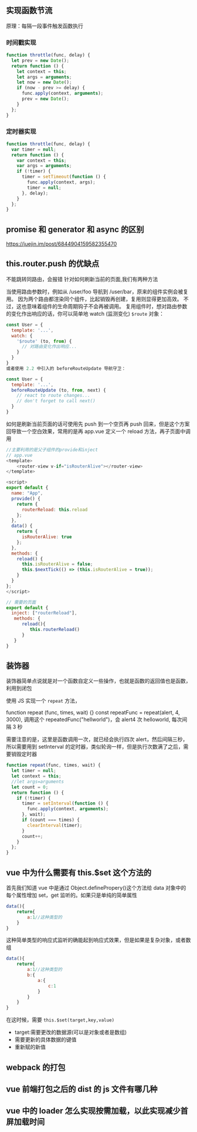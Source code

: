 ## 实现函数节流

原理：每隔一段事件触发函数执行

### 时间戳实现

```js
function throttle(func, delay) {
  let prev = new Date();
  return function () {
    let context = this;
    let args = arguments;
    let now = new Date();
    if (now - prev >= delay) {
      func.apply(context, arguments);
      prev = new Date();
    }
  };
}
```

### 定时器实现

```js
function throttle(func, delay) {
  var timer = null;
  return function () {
    var context = this;
    var args = arguments;
    if (!timer) {
      timer = setTimeout(function () {
        func.apply(context, args);
        timer = null;
      }, delay);
    }
  };
}
```

## promise 和 generator 和 async 的区别

https://juejin.im/post/6844904159582355470

## this.router.push 的优缺点

不能跳转同路由，会报错
针对如何刷新当前的页面,我们有两种方法

当使用路由参数时，例如从 /user/foo 导航到 /user/bar，原来的组件实例会被复用。
因为两个路由都渲染同个组件，比起销毁再创建，复用则显得更加高效。
不过，这也意味着组件的生命周期钩子不会再被调用。
复用组件时，想对路由参数的变化作出响应的话，你可以简单地 watch (监测变化) `$route` 对象：

```js
const User = {
  template: '...',
  watch: {
    '$route' (to, from) {
      // 对路由变化作出响应...
    }
  }
}
或者使用 2.2 中引入的 beforeRouteUpdate 导航守卫：

const User = {
  template: '...',
  beforeRouteUpdate (to, from, next) {
    // react to route changes...
    // don't forget to call next()
  }
}

```

如何是刷新当前页面的话可使用先 push 到一个空页再 push 回来，但是这个方案回导致一个空白效果，常用的是再 app.vue 定义一个 reload 方法，再子页面中调用

```js
//主要利用的是父子组件的provide和inject
// app.vue
<template>
    <router-view v-if="isRouterAlive"></router-view>
</template>

<script>
export default {
  name: "App",
  provide() {
    return {
      routerReload: this.reload
    };
  },
  data() {
    return {
      isRouterAlive: true
    };
  },
  methods: {
    reload() {
      this.isRouterAlive = false;
      this.$nextTick(() => (this.isRouterAlive = true));
    }
  }
};
</script>

// 需要的页面
export default {
  inject: ["routerReload"],
   methods: {
      reload(){
         this.routerReload()
      }
   }
}
```


## 装饰器

装饰器简单点说就是对一个函数自定义一些操作，也就是函数的返回值也是函数，利用到闭包

使用 JS 实现一个 `repeat` 方法，

function repeat (func, times, wait) {}
const repeatFunc = repeat(alert, 4, 3000),
调用这个 repeatedFunc("hellworld")，会 alert4 次 helloworld, 每次间隔 3 秒

需要注意的是，这里是函数调用一次，就已经会执行四次 alert，然后间隔三秒，所以需要用到 setInterval 的定时器，类似轮询一样，但是执行次数满了之后，需要销毁定时器

```js
function repeat(func, times, wait) {
  let timer = null;
  let context = this;
  //let args=arguments
  let count = 0;
  return function () {
    if (!timer) {
      timer = setInterval(function () {
        func.apply(context, arguments);
      }, wait);
      if (count === times) {
        clearInterval(timer);
      }
      count++;
    }
  };
}
```

## vue 中为什么需要有 this.\$set 这个方法的

首先我们知道 vue 中是通过 Object.definePropery()这个方法给 data 对象中的每个属性增加 set，get 监听的。如果只是单纯的简单属性

```js
data(){
    return{
        a:1//这种类型的
    }
}
```

这种简单类型的响应式监听的确能起到响应式效果，但是如果是复杂对象，或者数组

```js
data(){
    return{
        a:1//这种类型的
        b:{
            a:{
                c:1
            }
        }
    }
}
```

在这时候，需要 `this.$set(target,key,value)`

- target:需要更改的数据源(可以是对象或者是数组)
- 需要更新的具体数据的键值
- 重新赋的新值

## webpack 的打包

## vue 前端打包之后的 dist 的 js 文件有哪几种

## vue 中的 loader 怎么实现按需加载，以此实现减少首屏加载时间
